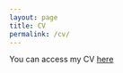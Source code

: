 ```yaml
---
layout: page
title: CV
permalink: /cv/
---
```

You can access my CV [here](assets/Thrall_CV_Feb2019.pdf)
